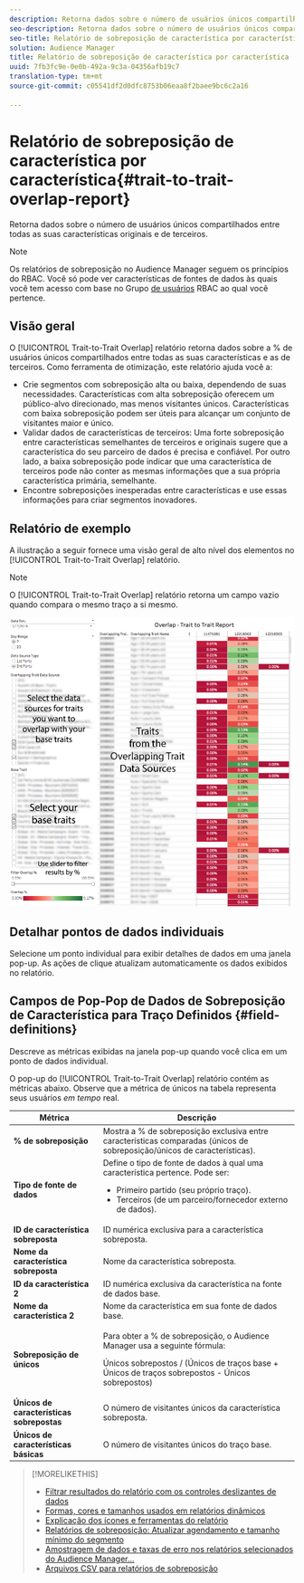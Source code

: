 ```yaml
---
description: Retorna dados sobre o número de usuários únicos compartilhados entre todas as suas características originais e de terceiros.
seo-description: Retorna dados sobre o número de usuários únicos compartilhados entre todas as suas características originais e de terceiros.
seo-title: Relatório de sobreposição de característica por característica
solution: Audience Manager
title: Relatório de sobreposição de característica por característica
uuid: 7fb3fc9e-0e0b-492a-9c3a-04356afb19c7
translation-type: tm+mt
source-git-commit: c05541df2d0dfc8753b06eaa8f2baee9bc6c2a16

---
```



# Relatório de sobreposição de característica por característica{#trait-to-trait-overlap-report}

Retorna dados sobre o número de usuários únicos compartilhados entre todas as suas características originais e de terceiros.

>[!NOTE]
>
>Os relatórios de sobreposição no Audience Manager seguem os princípios do RBAC. Você só pode ver características de fontes de dados às quais você tem acesso com base no Grupo [de usuários](/help/using/features/administration/administration-overview.md) RBAC ao qual você pertence.

<!-- 

c_overlap_reports.xml

 -->

## Visão geral

O [!UICONTROL Trait-to-Trait Overlap] relatório retorna dados sobre a % de usuários únicos compartilhados entre todas as suas características e as de terceiros. Como ferramenta de otimização, este relatório ajuda você a:

* Crie segmentos com sobreposição alta ou baixa, dependendo de suas necessidades. Características com alta sobreposição oferecem um público-alvo direcionado, mas menos visitantes únicos. Características com baixa sobreposição podem ser úteis para alcançar um conjunto de visitantes maior e único.
* Validar dados de características de terceiros: Uma forte sobreposição entre características semelhantes de terceiros e originais sugere que a característica do seu parceiro de dados é precisa e confiável. Por outro lado, a baixa sobreposição pode indicar que uma característica de terceiros pode não conter as mesmas informações que a sua própria característica primária, semelhante.
* Encontre sobreposições inesperadas entre características e use essas informações para criar segmentos inovadores.

## Relatório de exemplo

A ilustração a seguir fornece uma visão geral de alto nível dos elementos no [!UICONTROL Trait-to-Trait Overlap] relatório.

>[!NOTE]
>
>O [!UICONTROL Trait-to-Trait Overlap] relatório retorna um campo vazio quando compara o mesmo traço a si mesmo.

![](assets/trait-to-trait-overlap.png)

## Detalhar pontos de dados individuais

Selecione um ponto individual para exibir detalhes de dados em uma janela pop-up. As ações de clique atualizam automaticamente os dados exibidos no relatório.

## Campos de Pop-Pop de Dados de Sobreposição de Característica para Traço Definidos {#field-definitions}

Descreve as métricas exibidas na janela pop-up quando você clica em um ponto de dados individual.

<!-- 

r_t2t_data_pop.xml

 -->

O pop-up do [!UICONTROL Trait-to-Trait Overlap] relatório contém as métricas abaixo. Observe que a métrica de únicos na tabela representa seus usuários *em tempo* real.

<table id="table_A2A0CFC47C1A404994B82E6630E711A2"> 
 <thead> 
  <tr> 
   <th colname="col1" class="entry"> Métrica </th> 
   <th colname="col2" class="entry"> Descrição </th> 
  </tr>
 </thead>
 <tbody> 
  <tr> 
   <td colname="col1"><b><span class="wintitle"> % de sobreposição</span></b> </td> 
   <td colname="col2"> Mostra a % de sobreposição exclusiva entre características comparadas (únicos de sobreposição/únicos de características). </td> 
  </tr> 
  <tr> 
   <td colname="col1"><b><span class="wintitle"> Tipo de fonte de dados</span></b> </td> 
   <td colname="col2">Define o tipo de fonte de dados à qual uma característica pertence. Pode ser: 
    <ul id="ul_0477C04A33FD4F5D998B98984E6554D3"> 
     <li id="li_50FCA48EDB5843AB8FB6C34ED2C0067D">Primeiro partido (seu próprio traço). </li> 
     <li id="li_4F6148EDAEFE43FA8D505944E9FE3855">Terceiros (de um parceiro/fornecedor externo de dados). </li> 
    </ul> </td> 
  </tr> 
  <tr> 
   <td colname="col1"><b><span class="wintitle"> ID de característica sobreposta</span></b> </td> 
   <td colname="col2"> ID numérica exclusiva para a característica sobreposta. </td> 
  </tr> 
  <tr> 
   <td colname="col1"><b><span class="wintitle"> Nome da característica sobreposta</span></b> </td> 
   <td colname="col2"> Nome da característica sobreposta. </td> 
  </tr>
    <tr> 
   <td colname="col1"><b><span class="wintitle"> ID da característica 2</span></b> </td> 
   <td colname="col2"> ID numérica exclusiva da característica na fonte de dados base. </td> 
  </tr> 
  <tr> 
   <td colname="col1"><b><span class="wintitle"> Nome da característica 2</span></b> </td> 
   <td colname="col2"> Nome da característica em sua fonte de dados base. </td> 
  </tr> 
  <tr> 
   <td colname="col1"><b><span class="wintitle"> Sobreposição de únicos</span></b> </td> 
   <td colname="col2"> <p>Para obter a % de sobreposição, o Audience Manager usa a seguinte fórmula:</p> <p>Únicos sobrepostos / (Únicos de traços base + Únicos de traços sobrepostos - Únicos sobrepostos)</p> </td> 
  </tr> 
  <tr> 
   <td colname="col1"><b><span class="wintitle"> Únicos de características sobrepostas</span></b> </td> 
   <td colname="col2"> O número de visitantes únicos da característica sobreposta. </td> 
  </tr> 
    <tr> 
   <td colname="col1"><b><span class="wintitle"> Únicos de características básicas</span></b> </td> 
   <td colname="col2"> O número de visitantes únicos do traço base. </td> 
  </tr> 
 </tbody> 
</table>

>[!MORELIKETHIS]
>
>* [Filtrar resultados do relatório com os controles deslizantes de dados](../../reporting/dynamic-reports/data-sliders.md)
>* [Formas, cores e tamanhos usados em relatórios dinâmicos](../../reporting/dynamic-reports/interactive-report-technology.md#shapes-colors-sizes)
>* [Explicação dos ícones e ferramentas do relatório](../../reporting/dynamic-reports/interactive-report-technology.md#icons-tools-explained)
>* [Relatórios de sobreposição: Atualizar agendamento e tamanho mínimo do segmento](../../reporting/dynamic-reports/overlap-minimum-segment-size.md)
>* [Amostragem de dados e taxas de erro nos relatórios selecionados do Audience Manager...](../../reporting/report-sampling.md)
>* [Arquivos CSV para relatórios de sobreposição](../../reporting/dynamic-reports/overlap-csv-files.md)